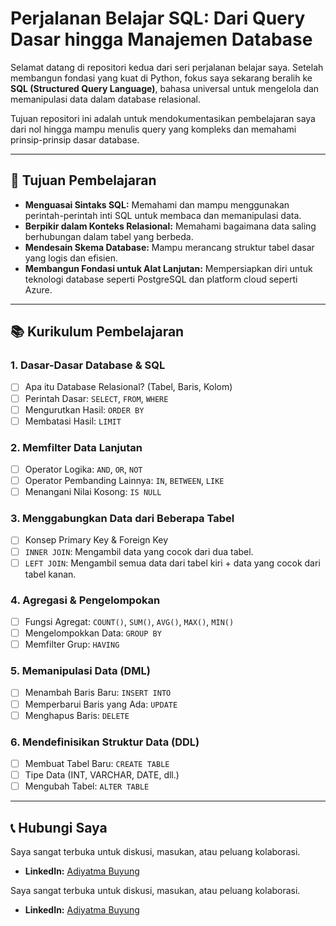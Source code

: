 # Perjalanan Belajar SQL: Dari Query Dasar hingga Manajemen Database

Selamat datang di repositori kedua dari seri perjalanan belajar saya. Setelah membangun fondasi yang kuat di Python, fokus saya sekarang beralih ke **SQL (Structured Query Language)**, bahasa universal untuk mengelola dan memanipulasi data dalam database relasional.

Tujuan repositori ini adalah untuk mendokumentasikan pembelajaran saya dari nol hingga mampu menulis query yang kompleks dan memahami prinsip-prinsip dasar database.

---

## 🎯 Tujuan Pembelajaran

-   **Menguasai Sintaks SQL:** Memahami dan mampu menggunakan perintah-perintah inti SQL untuk membaca dan memanipulasi data.
-   **Berpikir dalam Konteks Relasional:** Memahami bagaimana data saling berhubungan dalam tabel yang berbeda.
-   **Mendesain Skema Database:** Mampu merancang struktur tabel dasar yang logis dan efisien.
-   **Membangun Fondasi untuk Alat Lanjutan:** Mempersiapkan diri untuk teknologi database seperti PostgreSQL dan platform cloud seperti Azure.

---

## 📚 Kurikulum Pembelajaran

### 1. Dasar-Dasar Database & SQL
-   [ ] Apa itu Database Relasional? (Tabel, Baris, Kolom)
-   [ ] Perintah Dasar: `SELECT`, `FROM`, `WHERE`
-   [ ] Mengurutkan Hasil: `ORDER BY`
-   [ ] Membatasi Hasil: `LIMIT`

### 2. Memfilter Data Lanjutan
-   [ ] Operator Logika: `AND`, `OR`, `NOT`
-   [ ] Operator Pembanding Lainnya: `IN`, `BETWEEN`, `LIKE`
-   [ ] Menangani Nilai Kosong: `IS NULL`

### 3. Menggabungkan Data dari Beberapa Tabel
-   [ ] Konsep Primary Key & Foreign Key
-   [ ] `INNER JOIN`: Mengambil data yang cocok dari dua tabel.
-   [ ] `LEFT JOIN`: Mengambil semua data dari tabel kiri + data yang cocok dari tabel kanan.

### 4. Agregasi & Pengelompokan
-   [ ] Fungsi Agregat: `COUNT()`, `SUM()`, `AVG()`, `MAX()`, `MIN()`
-   [ ] Mengelompokkan Data: `GROUP BY`
-   [ ] Memfilter Grup: `HAVING`

### 5. Memanipulasi Data (DML)
-   [ ] Menambah Baris Baru: `INSERT INTO`
-   [ ] Memperbarui Baris yang Ada: `UPDATE`
-   [ ] Menghapus Baris: `DELETE`

### 6. Mendefinisikan Struktur Data (DDL)
-   [ ] Membuat Tabel Baru: `CREATE TABLE`
-   [ ] Tipe Data (INT, VARCHAR, DATE, dll.)
-   [ ] Mengubah Tabel: `ALTER TABLE`

---

## 📞 Hubungi Saya

Saya sangat terbuka untuk diskusi, masukan, atau peluang kolaborasi.

-   **LinkedIn:** [Adiyatma Buyung](https://www.linkedin.com/in/adiyatma-buyung/)

Saya sangat terbuka untuk diskusi, masukan, atau peluang kolaborasi.

-   **LinkedIn:** [Adiyatma Buyung](https://www.linkedin.com/in/adiyatma-buyung/)
